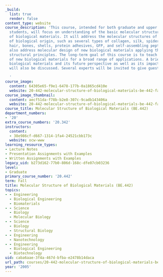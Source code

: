 ```yaml
---
_build:
  list: true
  render: false
content_type: website
course_description: 'This course, intended for both graduate and upper level undergraduate
  students, will focus on understanding of the basic molecular structural principles
  of biological materials. It will address the molecular structures of various materials
  of biological origin, such as several types of collagen, silk, spider silk, wool,
  hair, bones, shells, protein adhesives, GFP, and self-assembling peptides. It will
  also address molecular design of new biological materials applying the molecular
  structural principles. The long-term goal of this course is to teach molecular design
  of new biological materials for a broad range of applications. A brief history of
  biological materials and its future perspective as well as its impact to the society
  will also be discussed. Several experts will be invited to give guest lectures.

  '
course_image:
  content: 64305e65-f9e1-6478-177b-0a1865cd410e
  website: 20-442-molecular-structure-of-biological-materials-be-442-fall-2005
course_image_thumbnail:
  content: aecf51da-f78b-b2e8-307c-9cadb143406a
  website: 20-442-molecular-structure-of-biological-materials-be-442-fall-2005
course_title: Molecular Structure of Biological Materials (BE.442)
department_numbers:
- '20'
extra_course_numbers: '20.342'
instructors:
  content:
  - 38e986cf-d667-1314-1fa4-24521cbb173c
  website: ocw-www
learning_resource_types:
- Lecture Notes
- Presentation Assignments with Examples
- Written Assignments with Examples
legacy_uid: b273d162-77b0-806d-168c-dfe07cb03236
level:
- Graduate
primary_course_number: '20.442'
term: Fall
title: Molecular Structure of Biological Materials (BE.442)
topics:
- - Engineering
  - Biological Engineering
  - Biomaterials
- - Science
  - Biology
  - Molecular Biology
- - Science
  - Biology
  - Structural Biology
- - Engineering
  - Nanotechnology
- - Engineering
  - Biological Engineering
  - Biotechnology
uid: caba6aae-3f4a-467d-bfba-e2478b14daca
url_path: courses/20-442-molecular-structure-of-biological-materials-be-442-fall-2005
year: '2005'
---
```

